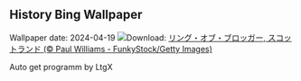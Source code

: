 ## History Bing Wallpaper
Wallpaper date: 2024-04-19
![](https://www.bing.com/th?id=OHR.OrkneyStones_JA-JP3906042620_UHD.jpg&w=1000)Download: [リング・オブ・ブロッガー, スコットランド (© Paul Williams - FunkyStock/Getty Images)](https://www.bing.com/th?id=OHR.OrkneyStones_JA-JP3906042620_UHD.jpg)

Auto get programm by LtgX
